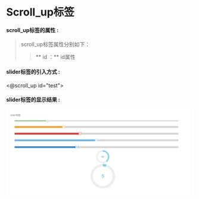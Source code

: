 # Scroll_up**标签**

#### scroll_up**标签的属性 :**
> scroll_up标签属性分别如下：
> > ** id ：** id属性





#### slider标签的引入方式 :
<@scroll_up id="test">
#### slider标签的显示结果 :

![](/assets/slider1.png)

